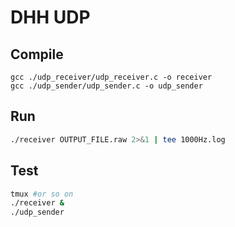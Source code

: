 # DHH UDP

## Compile
```
gcc ./udp_receiver/udp_receiver.c -o receiver
gcc ./udp_sender/udp_sender.c -o udp_sender
```
## Run
```bash
./receiver OUTPUT_FILE.raw 2>&1 | tee 1000Hz.log
```
## Test
```bash
tmux #or so on
./receiver &
./udp_sender
```

